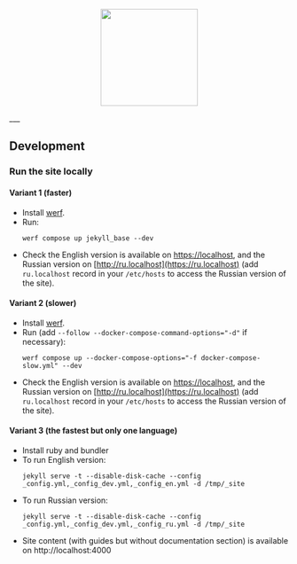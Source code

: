 <p align="center">
  <img src="https://raw.githubusercontent.com/werf/website/main/assets/images/werf-logo.svg?sanitize=true" style="max-height:100%;" height="175">
</p>
___

## Development

### Run the site locally

#### Variant 1 (faster)

- Install [werf](http://werf.io/installation.html). 
- Run:
  ```shell
  werf compose up jekyll_base --dev
  ```
- Check the English version is available on [https://localhost](http://localhost), and the Russian version on [http://ru.localhost](https://ru.localhost) (add `ru.localhost` record in your `/etc/hosts` to access the Russian version of the site). 

#### Variant 2 (slower)

- Install [werf](http://werf.io/installation.html). 
- Run (add `--follow --docker-compose-command-options="-d"` if necessary):
  ```shell
  werf compose up --docker-compose-options="-f docker-compose-slow.yml" --dev
  ```
- Check the English version is available on [https://localhost](http://localhost), and the Russian version on [http://ru.localhost](https://ru.localhost) (add `ru.localhost` record in your `/etc/hosts` to access the Russian version of the site). 

#### Variant 3 (the fastest but only one language)

- Install ruby and bundler
- To run English version:
  ```shell
  jekyll serve -t --disable-disk-cache --config _config.yml,_config_dev.yml,_config_en.yml -d /tmp/_site
  ```
- To run Russian version:
  ```shell
  jekyll serve -t --disable-disk-cache --config _config.yml,_config_dev.yml,_config_ru.yml -d /tmp/_site
  ```
- Site content (with guides but without documentation section) is available on http://localhost:4000
 
